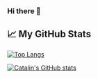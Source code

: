 ### Hi there 👋

<!--
**KoviPolis/KoviPolis** is a ✨ _special_ ✨ repository because its `README.md` (this file) appears on your GitHub profile.

Here are some ideas to get you started:

- 🔭 I’m currently working on ...
- 🌱 I’m currently learning ...
- 👯 I’m looking to collaborate on ...
- 🤔 I’m looking for help with ...
- 💬 Ask me about ...
- 📫 How to reach me: ...
- 😄 Pronouns: ...
- ⚡ Fun fact: ...
-->

## &#x1f4c8; My GitHub Stats

[![Top Langs](https://github-readme-stats.vercel.app/api/top-langs/?username=KoviPolis&theme=radical)](https://github.com/anuraghazra/github-readme-stats)

[![Catalin's GitHub stats](https://github-readme-stats.vercel.app/api?username=KoviPolis&theme=radical)](https://github.com/anuraghazra/github-readme-stats)
